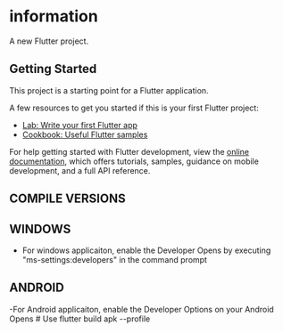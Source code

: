 # information

A new Flutter project.

## Getting Started

This project is a starting point for a Flutter application.

A few resources to get you started if this is your first Flutter project:

- [Lab: Write your first Flutter app](https://docs.flutter.dev/get-started/codelab)
- [Cookbook: Useful Flutter samples](https://docs.flutter.dev/cookbook)

For help getting started with Flutter development, view the
[online documentation](https://docs.flutter.dev/), which offers tutorials,
samples, guidance on mobile development, and a full API reference.

## COMPILE VERSIONS

## WINDOWS
- For windows applicaiton, enable the Developer Opens by executing "ms-settings:developers" in the command prompt

## ANDROID
-For Android applicaiton, enable the Developer Options on your Android Opens # Use flutter build apk --profile